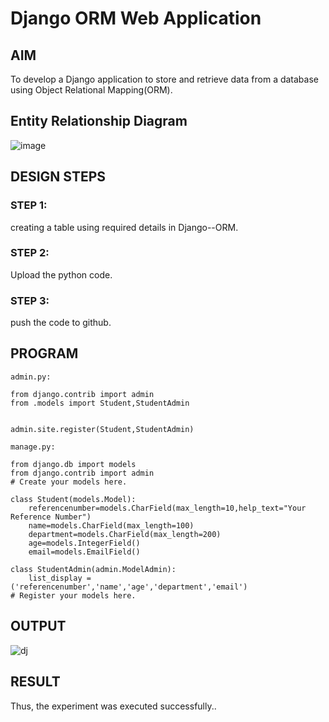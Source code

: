 # Django ORM Web Application

## AIM
To develop a Django application to store and retrieve data from a database using Object Relational Mapping(ORM).

## Entity Relationship Diagram
![image](https://user-images.githubusercontent.com/118348224/211608369-3e1ba8b6-2ae3-44d5-80ea-2e2e32d00a3b.png)

## DESIGN STEPS

### STEP 1:
creating a table using required details in Django--ORM.
### STEP 2:
Upload the python code.
### STEP 3:
push the code to github.
## PROGRAM
```
admin.py:

from django.contrib import admin
from .models import Student,StudentAdmin


admin.site.register(Student,StudentAdmin)

manage.py:

from django.db import models
from django.contrib import admin
# Create your models here.

class Student(models.Model):
    referencenumber=models.CharField(max_length=10,help_text="Your Reference Number")
    name=models.CharField(max_length=100)
    department=models.CharField(max_length=200)
    age=models.IntegerField()
    email=models.EmailField()

class StudentAdmin(admin.ModelAdmin):
    list_display = ('referencenumber','name','age','department','email')
# Register your models here.
```
## OUTPUT

![dj](https://user-images.githubusercontent.com/118707074/214840224-9f0392bd-d09f-4a47-960e-89562a30ca84.png)



## RESULT

Thus, the experiment was executed successfully..
